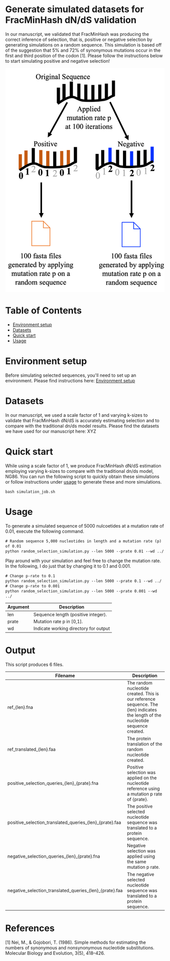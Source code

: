 # Generate simulated datasets for FracMinHash dN/dS validation

In our manuscript, we validated that FracMinHash was producing the correct inference of selection, that is, positive or negative selection by generating simulations on a random sequence. This simulation is based off of the suggestion that 5% and 72% of synonymous mutations occur in the first and third position of the codon [1]. Please follow the instructions below to start simulating positive and negative selection!

![simulation](simulation.png)

# Table of Contents

- [Environment setup](#environment-setup)
- [Datasets](#datasets)
- [Quick start](#quick-start)
- [Usage](#usage)

# Environment setup

Before simulating selected sequences, you'll need to set up an environment. Please find instructions here: [Environment setup](https://github.com/KoslickiLab/dnds_using_fmh_reproducibles/tree/main#Environment-Setup)

# Datasets 

In our manuscript, we used a scale factor of 1 and varying k-sizes to validate that FracMinHash dN/dS is accurately estimating selection and to compare with the traditional dn/ds model results. Please find the datasets we have used for our manuscript here: XYZ

# Quick start

While using a scale factor of 1, we produce FracMinHash dN/dS estimation employing varying k-sizes to compare with the traditional dn/ds model, NG86. You can run the following script to quickly obtain these simulations or follow instructions under [usage](#usage) to generate these and more simulations.

```
bash simulation_job.sh
```

# Usage

To generate a simulated sequence of 5000 nulcoetides at a mutation rate of 0.01, execute the following command.

```
# Random sequence 5,000 nucleotides in length and a mutation rate (p) of 0.01
python random_selection_simulation.py --len 5000 --prate 0.01 --wd ../
```

Play around with your simulation and feel free to change the mutation rate. In the following, I do just that by changing it to 0.1 and 0.001.

```
# Change p-rate to 0.1
python random_selection_simulation.py --len 5000 --prate 0.1 --wd ../
# Change p-rate to 0.001
python random_selection_simulation.py --len 5000 --prate 0.001 --wd ../
```

| Argument | Description |
|---|---|
| len | Sequence length (positive integer). |
| prate | Mutation rate p in [0,1]. |
| wd | Indicate working directory for output |

# Output

This script produces 6 files.

| Filename | Description |
|---|---|
| ref_{len}.fna | The random nucleotide created. This is our reference sequence. The {len} indicates the length of the nucleotide sequence created. |
| ref_translated_{len}.faa | The protein translation of the random nucleotide created. |
| positive_selection_queries_{len}_{prate}.fna | Positive selection was applied on the nucleotide reference using a mutation p rate of {prate}. |
| positive_selection_translated_queries_{len}_{prate}.faa | The positive selected nucleotide sequence was translated to a protein sequence.  |
| negative_selection_queries_{len}_{prate}.fna | Negative selection was applied using the same mutation p rate. |
| negative_selection_translated_queries_{len}_{prate}.faa | The negative selected nucleotide sequence was translated to a protein sequence. |

# References

[1] Nei, M., & Gojobori, T. (1986). Simple methods for estimating the numbers of synonymous and nonsynonymous nucleotide substitutions. Molecular Biology and Evolution, 3(5), 418–426.